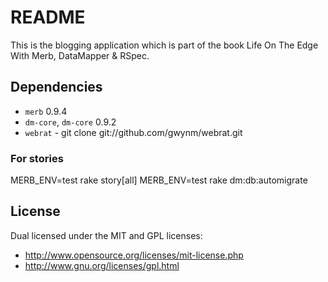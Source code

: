 # README

This is the blogging application which is part of the book Life On The Edge 
With Merb, DataMapper & RSpec.

## Dependencies

* `merb` 0.9.4
* `dm-core`, `dm-core` 0.9.2
* `webrat` - git clone git://github.com/gwynm/webrat.git


### For stories
MERB_ENV=test rake story[all]
MERB_ENV=test rake dm:db:automigrate


## License

Dual licensed under the MIT and GPL licenses:

* http://www.opensource.org/licenses/mit-license.php
* http://www.gnu.org/licenses/gpl.html